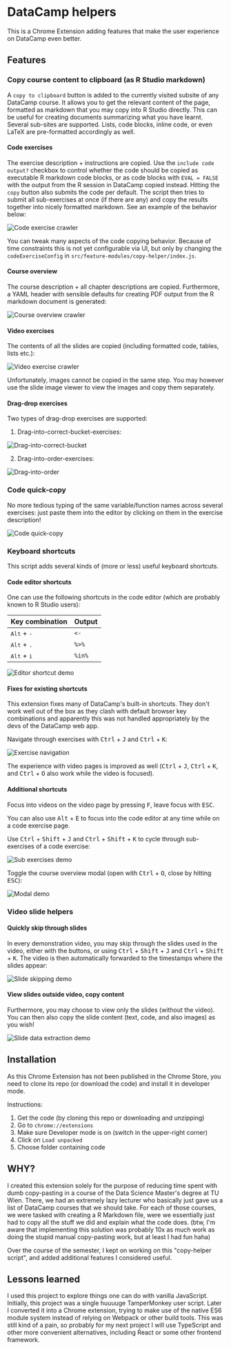 # DataCamp helpers

This is a Chrome Extension adding features that make the user experience on DataCamp even better.

## Features

### Copy course content to clipboard (as R Studio markdown)

A `copy to clipboard` button is added to the currently visited subsite of any DataCamp course. It allows you to get the relevant content of the page, formatted as markdown that you may copy into R Studio directly. This can be useful for creating documents summarizing what you have learnt. Several sub-sites are supported. Lists, code blocks, inline code, or even LaTeX are pre-formatted accordingly as well.

#### Code exercises

The exercise description + instructions are copied. Use the `include code output?` checkbox to control whether the code should be copied as executable R markdown code blocks, or as code blocks with `EVAL = FALSE` with the output from the R session in DataCamp copied instead. Hitting the `copy` button also submits the code per default. The script then tries to submit all sub-exercises at once (if there are any) and copy the results together into nicely formatted markdown. See an example of the behavior below:

![Code exercise crawler](demo-gifs/exercise-crawler.gif)

You can tweak many aspects of the code copying behavior. Because of time constraints this is not yet configurable via UI, but only by changing the `codeExerciseConfig` in `src/feature-modules/copy-helper/index.js`.

#### Course overview

The course description + all chapter descriptions are copied. Furthermore, a YAML header with sensible defaults for creating PDF output from the R markdown document is generated:

![Course overview crawler](demo-gifs/overview-crawler.gif)

#### Video exercises

The contents of all the slides are copied (including formatted code, tables, lists etc.):

![Video exercise crawler](demo-gifs/slide-crawler.gif)

Unfortunately, images cannot be copied in the same step. You may however use the slide image viewer to view the images and copy them separately.

#### Drag-drop exercises

Two types of drag-drop exercises are supported:

1.  Drag-into-correct-bucket-exercises:

![Drag-into-correct-bucket](demo-gifs/drag-drop-crawler.gif)

2.  Drag-into-order-exercises:

![Drag-into-order](demo-gifs/drag-into-order.gif)

### Code quick-copy

No more tedious typing of the same variable/function names across several exercises: just paste them into the editor by clicking on them in the exercise description!

![Code quick-copy](demo-gifs/code-quick-copy.gif)

### Keyboard shortcuts

This script adds several kinds of (more or less) useful keyboard shortcuts.

#### Code editor shortcuts

One can use the following shortcuts in the code editor (which are probably known to R Studio users):

| **Key combination**           | **Output** |
| ----------------------------- | ---------- |
| <kbd>Alt</kbd> + <kbd>-</kbd> | `<-`       |
| <kbd>Alt</kbd> + <kbd>.</kbd> | `%>%`      |
| <kbd>Alt</kbd> + <kbd>i</kbd> | `%in%`     |

![Editor shortcut demo](demo-gifs/editor-shortcuts.gif)

#### Fixes for existing shortcuts

This extension fixes many of DataCamp's built-in shortcuts. They don't work well out of the box as they clash with default browser key combinations and apparently this was not handled appropriately by the devs of the DataCamp web app.

Navigate through exercises with <kbd>Ctrl</kbd> + <kbd>J</kbd> and <kbd>Ctrl</kbd> + <kbd>K</kbd>:

![Exercise navigation](demo-gifs/exercise-nav.gif)

The experience with video pages is improved as well (<kbd>Ctrl</kbd> + <kbd>J</kbd>, <kbd>Ctrl</kbd> + <kbd>K</kbd>, and <kbd>Ctrl</kbd> + <kbd>O</kbd> also work while the video is focused).

#### Additional shortcuts

Focus into videos on the video page by pressing <kbd>F</kbd>, leave focus with <kbd>ESC</kbd>.

You can also use <kbd>Alt</kbd> + <kbd>E</kbd> to focus into the code editor at any time while on a code exercise page.

Use <kbd>Ctrl</kbd> + <kbd>Shift</kbd> + <kbd>J</kbd> and <kbd>Ctrl</kbd> + <kbd>Shift</kbd> + <kbd>K</kbd> to cycle through sub-exercises of a code exercise:

![Sub exercises demo](demo-gifs/sub-exercises.gif)

Toggle the course overview modal (open with <kbd>Ctrl</kbd> + <kbd>O</kbd>, close by hitting <kbd>ESC</kbd>):

![Modal demo](demo-gifs/modal.gif)

### Video slide helpers

#### Quickly skip through slides

In every demonstration video, you may skip through the slides used in the video, either with the buttons, or using <kbd>Ctrl</kbd> + <kbd>Shift</kbd> + <kbd>J</kbd> and <kbd>Ctrl</kbd> + <kbd>Shift</kbd> + <kbd>K</kbd>. The video is then automatically forwarded to the timestamps where the slides appear:

![Slide skipping demo](demo-gifs/slide-skipping.gif)

#### View slides outside video, copy content

Furthermore, you may choose to view only the slides (without the video). You can then also copy the slide content (text, code, and also images) as you wish!

![Slide data extraction demo](demo-gifs/slide-data-extraction.gif)

## Installation

As this Chrome Extension has not been published in the Chrome Store, you need to clone its repo (or download the code) and install it in developer mode.

Instructions:

1. Get the code (by cloning this repo or downloading and unzipping)
2. Go to `chrome://extensions`
3. Make sure Developer mode is on (switch in the upper-right corner)
4. Click on `Load unpacked`
5. Choose folder containing code

## WHY?

I created this extension solely for the purpose of reducing time spent with dumb copy-pasting in a course of the Data Science Master's degree at TU Wien. There, we had an extremely lazy lecturer who basically just gave us a list of DataCamp courses that we should take. For each of those courses, we were tasked with creating a R Markdown file, were we essentially just had to copy all the stuff we did and explain what the code does. (btw, I'm aware that implementing this solution was probably 10x as much work as doing the stupid manual copy-pasting work, but at least I had fun haha)

Over the course of the semester, I kept on working on this "copy-helper script", and added additional features I considered useful.

## Lessons learned

I used this project to explore things one can do with vanilla JavaScript. Initially, this project was a single huuuuge TamperMonkey user script. Later I converted it into a Chrome extension, trying to make use of the native ES6 module system instead of relying on Webpack or other build tools. This was still kind of a pain, so probably for my next project I will use TypeScript and other more convenient alternatives, including React or some other frontend framework.
